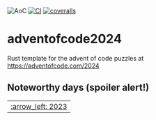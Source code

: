![AoC](https://img.shields.io/badge/AoC%20%E2%AD%90-28-yellow)
[![CI](https://github.com/lpenz/adventofcode-template/workflows/CI/badge.svg)](https://github.com/lpenz/adventofcode-template/actions)
[![coveralls](https://coveralls.io/repos/github/lpenz/adventofcode-template/badge.svg?branch=main)](https://coveralls.io/github/lpenz/adventofcode-template?branch=main)

# adventofcode2024

Rust template for the advent of code puzzles at https://adventofcode.com/2024

## Noteworthy days (spoiler alert!)


<table><tr>
<td><a href="https://github.com/lpenz/adventofcode2023">:arrow_left: 2023</td>
</tr></table>
